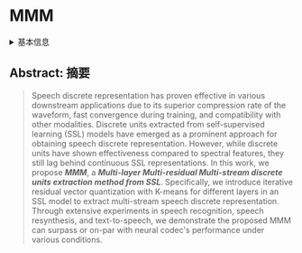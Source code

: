 # MMM

<details>
<summary>基本信息</summary>

- 标题: "MMM: Multi-Layer Multi-Residual Multi-Stream Discrete Speech Representation from Self-supervised Learning Model"
- 作者: 
  - 01 Jiatong Shi
  - 02 Xutai Ma
  - 03 Hirofumi Inaguma
  - 04 Anna Sun
  - 05 Shinji Watanabe
- 链接: 
  - [ArXiv](https://arxiv.org/abs/2406.09869)
  - [Publication](https://doi.org/10.21437/Interspeech.2024-2251)
  - [Github]()
  - [Demo]()
- 文件: 
  - [ArXiv] #TODO
  - [Publication] #TODO

</details>

## Abstract: 摘要

> Speech discrete representation has proven effective in various downstream applications due to its superior compression rate of the waveform, fast convergence during training, and compatibility with other modalities. 
> Discrete units extracted from self-supervised learning (SSL) models have emerged as a prominent approach for obtaining speech discrete representation. 
> However, while discrete units have shown effectiveness compared to spectral features, they still lag behind continuous SSL representations. 
> In this work, we propose ***MMM***, a ***Multi-layer Multi-residual Multi-stream discrete units extraction method from SSL***. 
> Specifically, we introduce iterative residual vector quantization with K-means for different layers in an SSL model to extract multi-stream speech discrete representation. 
> Through extensive experiments in speech recognition, speech resynthesis, and text-to-speech, we demonstrate the proposed MMM can surpass or on-par with neural codec's performance under various conditions.

